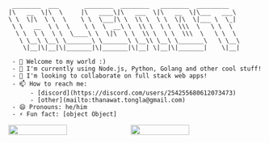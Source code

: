 ```
 ________  ___       ________  ________   ________  _________   
|\   __  \|\  \     |\   ____\|\   ___  \|\   __  \|\___   ___\ 
\ \  \|\  \ \  \    \ \  \___|\ \  \\ \  \ \  \|\  \|___ \  \_| 
 \ \   __  \ \  \    \ \  \  __\ \  \\ \  \ \  \\\  \   \ \  \  
  \ \  \ \  \ \  \____\ \  \|\  \ \  \\ \  \ \  \\\  \   \ \  \ 
   \ \__\ \__\ \_______\ \_______\ \__\\ \__\ \_______\   \ \__\
    \|__|\|__|\|_______|\|_______|\|__| \|__|\|_______|    \|__|
 
 - 🔭 Welcome to my world :)
 - 🌱 I'm currently using Node.js, Python, Golang and other cool stuff!
 - 👯 I'm looking to collaborate on full stack web apps!
 - 📫 How to reach me: 
      - [discord](https://discord.com/users/254255680612073473)  
      - [other](mailto:thanawat.tongla@gmail.com)
 - 😄 Pronouns: he/him
 - ⚡ Fun fact: [object Object]
```

<div style="display: flex; justify-content: flex-start; align-items: flex-start;">
 <img src="https://trackify.am/api/og/user?id=1383585&past=all&version=1" width="48%" />
 <img src="https://novatorem-6wrfmlo52-algnot.vercel.app/api/spotify" width="48%"/>
</div>

<!---
[![Spotify](https://trackify.am/api/og/user?id=1383585&past=all&version=1)](https://open.spotify.com/user/21sngcvfnm2hsogmv2rfut3kq)

[![Spotify](https://novatorem-6wrfmlo52-algnot.vercel.app/api/spotify)](https://open.spotify.com/user/21sngcvfnm2hsogmv2rfut3kq)
--->

